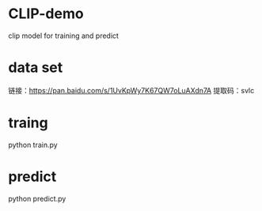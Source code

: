 # CLIP-demo
clip model for training and predict

# data set 
链接：https://pan.baidu.com/s/1UvKpWy7K67QW7oLuAXdn7A 
提取码：svlc

# traing 
python train.py

# predict 
python predict.py
